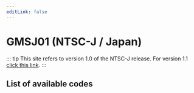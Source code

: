 ```yaml
---
editLink: false
---
```


# GMSJ01 (NTSC-J / Japan)

::: tip
This site refers to version 1.0 of the NTSC-J release. For version 1.1 [click this link](/code-overview/jpa.html).
:::

## List of available codes

<CodeOverview gameVersion="GMSJ01" />

